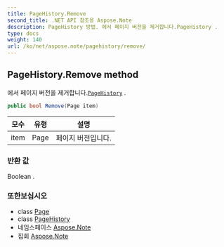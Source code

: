 ```yaml
---
title: PageHistory.Remove
second_title: .NET API 참조용 Aspose.Note
description: PageHistory 방법. 에서 페이지 버전을 제거합니다.PageHistory .
type: docs
weight: 140
url: /ko/net/aspose.note/pagehistory/remove/
---
```

## PageHistory.Remove method

에서 페이지 버전을 제거합니다.[`PageHistory`](../) .

```csharp
public bool Remove(Page item)
```

| 모수 | 유형 | 설명 |
| --- | --- | --- |
| item | Page | 페이지 버전입니다. |

### 반환 값

Boolean .

### 또한보십시오

* class [Page](../../page/)
* class [PageHistory](../)
* 네임스페이스 [Aspose.Note](../../pagehistory/)
* 집회 [Aspose.Note](../../../)


